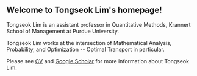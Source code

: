 ## Welcome to Tongseok Lim's homepage!

Tongseok Lim is an assistant professor in Quantitative Methods, Krannert School of Management at Purdue University.

Tongseok Lim works at the intersection of Mathematical Analysis, Probability, and Optimization -- Optimal Transport in particular.

Please see [CV](https://tlim0213.github.io/folder/tlim_cv.pdf) and [Google Scholar](https://scholar.google.com/citations?user=n-Qz1vgAAAAJ&hl=en) for more information about Tongseok Lim.
